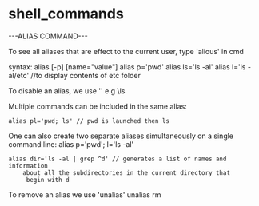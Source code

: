 # shell_commands

---ALIAS COMMAND---

To see all aliases that are effect to the current user, type 'alious' in cmd

syntax: alias [-p] [name="value"]
	alias p='pwd'
	alias ls='ls -al'
	alias l='ls -al/etc'  //to display contents of etc folder

To disable an alias, we use '\' e.g \ls

Multiple commands can be included in the same alias:

	alias pl='pwd; ls' // pwd is launched then ls

One can also create two separate aliases simultaneously on a single 
command line:
	alias p='pwd'; l='ls -al'

	alias dir='ls -al | grep ^d' // generates a list of names and information 
		about all the subdirectories in the current directory that
		 begin with d

To remove an alias we use 'unalias'
	unalias rm
